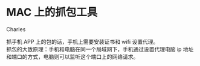 # MAC 上的抓包工具

Charles

抓手机 APP 上的包的话，手机上需要安装证书和 wifi 设置代理。  
抓包的大致原理：手机和电脑在同一个局域网下，手机通过设置代理电脑 ip 地址和端口的方式，电脑则可以监听这个端口上的网络请求。
